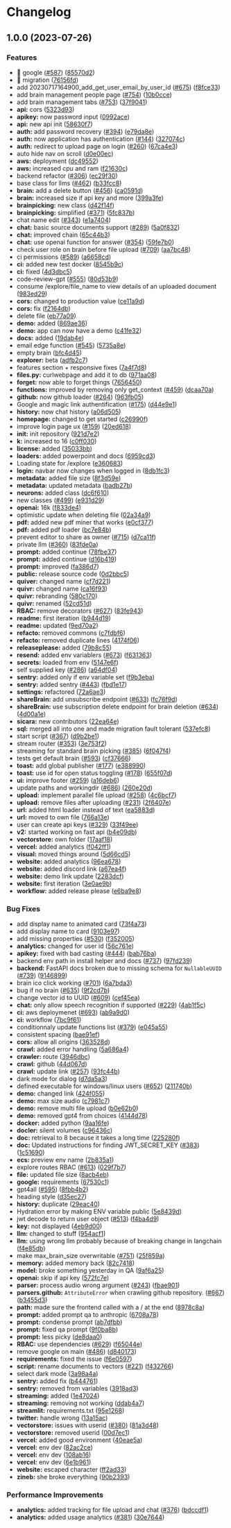 # Changelog

## 1.0.0 (2023-07-26)


### Features

* 🎸 google ([#587](https://github.com/canlab-test-ai/quivr/issues/587)) ([85570d2](https://github.com/canlab-test-ai/quivr/commit/85570d2e9e94b4dbd3261dec55ee992b5191e8c9))
* 🎸 migration ([76156fd](https://github.com/canlab-test-ai/quivr/commit/76156fdad315be6aef8bd927678bd4554826e368))
* add 20230717164900_add_get_user_email_by_user_id ([#675](https://github.com/canlab-test-ai/quivr/issues/675)) ([f8fce33](https://github.com/canlab-test-ai/quivr/commit/f8fce3319144cbcab5ae42b67f3356ec0f305531))
* add brain management people page ([#754](https://github.com/canlab-test-ai/quivr/issues/754)) ([10b0cce](https://github.com/canlab-test-ai/quivr/commit/10b0cce992c81e77d43998e469e3baa32d8eebde))
* add brain management tabs ([#753](https://github.com/canlab-test-ai/quivr/issues/753)) ([37f9041](https://github.com/canlab-test-ai/quivr/commit/37f904122c9da7b72a3dc364165e3b9bbbcacd05))
* **api:** cors ([5323d93](https://github.com/canlab-test-ai/quivr/commit/5323d93dc1b3e89e2c9d7c3cd4e4c41c9c344850))
* **apikey:** now password input ([0992ace](https://github.com/canlab-test-ai/quivr/commit/0992acef97ecac27c8a57722728c8dc475d157d1))
* **api:** new api init ([58630f7](https://github.com/canlab-test-ai/quivr/commit/58630f7207e13f891bd768e92668e7d37cf15f0a))
* **auth:** add password recovery ([#394](https://github.com/canlab-test-ai/quivr/issues/394)) ([e79da8e](https://github.com/canlab-test-ai/quivr/commit/e79da8e3cdf1ed03d93e2fc51fbbdcaab4ade3ec))
* **auth:** now application has authentication ([#144](https://github.com/canlab-test-ai/quivr/issues/144)) ([327074c](https://github.com/canlab-test-ai/quivr/commit/327074c5d416d0b019271b020d7a99b75ba873d0))
* **auth:** redirect to upload page on login ([#260](https://github.com/canlab-test-ai/quivr/issues/260)) ([67ca4e3](https://github.com/canlab-test-ai/quivr/commit/67ca4e33fa37c4a747d49bd6ed912420d3e50ce4))
* auto hide nav on scroll ([d0e00ec](https://github.com/canlab-test-ai/quivr/commit/d0e00ecca24ed6aa7d9d5f6e7573a6d60b3018ee))
* **aws:** deployment ([dc49552](https://github.com/canlab-test-ai/quivr/commit/dc495523cc930780e59c40653043ee570af110eb))
* **aws:** increased cpu and ram ([f21630c](https://github.com/canlab-test-ai/quivr/commit/f21630c70d74865c659d86392ca130867b554ab5))
* backend refactor ([#306](https://github.com/canlab-test-ai/quivr/issues/306)) ([ec29f30](https://github.com/canlab-test-ai/quivr/commit/ec29f30f329c1c7f36419307bd92b2ead0357d05))
* base class for llms ([#462](https://github.com/canlab-test-ai/quivr/issues/462)) ([b33fcc8](https://github.com/canlab-test-ai/quivr/commit/b33fcc8bf75d6902c031eb414696219d1a32cc5e))
* **brain:** add a delete button ([#456](https://github.com/canlab-test-ai/quivr/issues/456)) ([ca0591d](https://github.com/canlab-test-ai/quivr/commit/ca0591d31cadd0b76abbd3b1f405ae07bfc5234d))
* **brain:** increased size if api key and more ([399a3fe](https://github.com/canlab-test-ai/quivr/commit/399a3fe437e7d738f3863450a894d373013f6a1e))
* **brainpicking:** new class ([d42f14f](https://github.com/canlab-test-ai/quivr/commit/d42f14f431e7fa3ecf802e4d88770e1c79aeda35))
* **brainpicking:** simplified ([#371](https://github.com/canlab-test-ai/quivr/issues/371)) ([5fc837b](https://github.com/canlab-test-ai/quivr/commit/5fc837b250b28ffcd0c0e5b7d027ff63369920de))
* chat name edit ([#343](https://github.com/canlab-test-ai/quivr/issues/343)) ([e1a7404](https://github.com/canlab-test-ai/quivr/commit/e1a740472f4fb1b0ee3957d284727fd645dad315))
* **chat:** basic source documents support ([#289](https://github.com/canlab-test-ai/quivr/issues/289)) ([5a0f832](https://github.com/canlab-test-ai/quivr/commit/5a0f8326df8461876a29fd63f7de06e0c1371821))
* **chat:** improved chain ([65c44b3](https://github.com/canlab-test-ai/quivr/commit/65c44b3fb9b6557b7b7212718d55c0be3781f061))
* **chat:** use openai function for answer ([#354](https://github.com/canlab-test-ai/quivr/issues/354)) ([59fe7b0](https://github.com/canlab-test-ai/quivr/commit/59fe7b089b237a8ac899e263d4300f6bb5daa413))
* check user role on brain before file upload ([#709](https://github.com/canlab-test-ai/quivr/issues/709)) ([aa7bc48](https://github.com/canlab-test-ai/quivr/commit/aa7bc483c276074611bdaf0a451fe04299e4b19c))
* ci permissions ([#589](https://github.com/canlab-test-ai/quivr/issues/589)) ([a6658cd](https://github.com/canlab-test-ai/quivr/commit/a6658cdaee0232f846ccce5f2b70a7258198ec0a))
* **ci:** added new test docker ([8545b9c](https://github.com/canlab-test-ai/quivr/commit/8545b9ca3ba6cfd3a4c37beb56015a71fe236f44))
* **ci:** fixed ([4d3dbc5](https://github.com/canlab-test-ai/quivr/commit/4d3dbc565e548fcd2ae145115c6c76fa465666cf))
* code-review-gpt ([#555](https://github.com/canlab-test-ai/quivr/issues/555)) ([80d53b9](https://github.com/canlab-test-ai/quivr/commit/80d53b96d3f2c67098ec31ff0b4b6d9b861b78f8))
* consume /explore/file_name to view details of an uploaded document ([983ed29](https://github.com/canlab-test-ai/quivr/commit/983ed2981b06aec86e18f45a51c8e579fe89f7d7))
* **cors:** changed to production value ([ce11a9d](https://github.com/canlab-test-ai/quivr/commit/ce11a9d54a0558e159bbff3b0306792496c47258))
* **cors:** fix ([f2164db](https://github.com/canlab-test-ai/quivr/commit/f2164db12c67aa861f62869adfdcdd41915ef8dc))
* delete file ([eb77a09](https://github.com/canlab-test-ai/quivr/commit/eb77a0986b90a0d2f1701f4863e68a2e160c96c7))
* **demo:** added ([869ae36](https://github.com/canlab-test-ai/quivr/commit/869ae36190a9fba966d5a86d5e9353784c18daf6))
* **demo:** app can now have a demo ([c41fe32](https://github.com/canlab-test-ai/quivr/commit/c41fe32cf0a27a61c29c312820bb4700610043aa))
* **docs:** added ([19dab4e](https://github.com/canlab-test-ai/quivr/commit/19dab4e6e033bddc37ac7389f1a9820d681505f5))
* email edge function ([#545](https://github.com/canlab-test-ai/quivr/issues/545)) ([5735a8e](https://github.com/canlab-test-ai/quivr/commit/5735a8ec8c3693e3cbd5d545405932ccc094628c))
* empty brain ([bfc4d45](https://github.com/canlab-test-ai/quivr/commit/bfc4d458fecbd15b855d0c769d8bd6ec3d514316))
* **explorer:** beta ([adfb2c7](https://github.com/canlab-test-ai/quivr/commit/adfb2c75cbd5fa128ab905d3e22fefeaf38ed6e5))
* features section + responsive fixes ([7a4f7d8](https://github.com/canlab-test-ai/quivr/commit/7a4f7d8bc0ae8d137e87dc10e3d9a3a7017742af))
* **files.py:** curlwebpage and add it to db ([971aa08](https://github.com/canlab-test-ai/quivr/commit/971aa083a56003e5ffb7f910f2fdf83d64783146))
* **forget:** now able to forget things ([7656450](https://github.com/canlab-test-ai/quivr/commit/7656450ddf769636348a3ec4a62e59b7dc512286))
* **functions:** improved by removing only get_context ([#459](https://github.com/canlab-test-ai/quivr/issues/459)) ([dcaa70a](https://github.com/canlab-test-ai/quivr/commit/dcaa70a947a1664c8ee5452c9169dc2ff6c35e47))
* **github:** now github loader ([#264](https://github.com/canlab-test-ai/quivr/issues/264)) ([963fb05](https://github.com/canlab-test-ai/quivr/commit/963fb05682d13ec95076ca2e33ff6af473b5aead))
* Google and magic link authentification ([#175](https://github.com/canlab-test-ai/quivr/issues/175)) ([d44e9e1](https://github.com/canlab-test-ai/quivr/commit/d44e9e1984a43fccc893377e8dd7b4ed0f84eac4))
* **history:** now chat history ([a06d505](https://github.com/canlab-test-ai/quivr/commit/a06d505920129210095714be342775aa43990d64))
* **homepage:** changed to get started ([c26990f](https://github.com/canlab-test-ai/quivr/commit/c26990f3a34edeba70461150412ee892ba4e6cbf))
* improve login page ux ([#159](https://github.com/canlab-test-ai/quivr/issues/159)) ([20ed618](https://github.com/canlab-test-ai/quivr/commit/20ed6183b98159bf4d9f900f81ede53b22f6bad4))
* **init:** init repository ([921d7e2](https://github.com/canlab-test-ai/quivr/commit/921d7e2502f2d62c268e55acf6a92bc63c35d669))
* **k:** increased to 16 ([c0ff030](https://github.com/canlab-test-ai/quivr/commit/c0ff0301002fe6d043270b26dabcfda797437afc))
* **license:** added ([35033bb](https://github.com/canlab-test-ai/quivr/commit/35033bb0f91d90b7efdbea8a4d09bf1e4ff7a1a6))
* **loaders:** added powerpoint and docs ([6959cd3](https://github.com/canlab-test-ai/quivr/commit/6959cd3aba6d7555b4a211f27536b9569a402edf))
* Loading state for /explore ([e360683](https://github.com/canlab-test-ai/quivr/commit/e36068309373d64d70e3337a604a88faa366e0f3))
* **login:** navbar now changes when logged in ([8db1fc3](https://github.com/canlab-test-ai/quivr/commit/8db1fc395768760adc0ef0a48ea00daefc3c90a9))
* **metadata:** added file size ([8f3d59e](https://github.com/canlab-test-ai/quivr/commit/8f3d59e955a768b99e02b54fdf89c3ebf047e0a3))
* **metadata:** updated metadata ([badb27b](https://github.com/canlab-test-ai/quivr/commit/badb27bf195137ad1bc3321fbfa97b24094b1dfb))
* **neurons:** added class ([dc6f610](https://github.com/canlab-test-ai/quivr/commit/dc6f610b266931f687f730d03f51a1af9b302ef1))
* new classes ([#499](https://github.com/canlab-test-ai/quivr/issues/499)) ([e931d29](https://github.com/canlab-test-ai/quivr/commit/e931d29017dc8b8c50bf18e1694af0326003fd27))
* **openai:** 16k ([f833de4](https://github.com/canlab-test-ai/quivr/commit/f833de47bcfd5437c9aedfb51f6c21264aed4a4a))
* optimistic update when deleting file ([02a34a9](https://github.com/canlab-test-ai/quivr/commit/02a34a95a1171fd2041b8cde8975937d75187f9c))
* **pdf:** added new pdf miner that works ([e0cf377](https://github.com/canlab-test-ai/quivr/commit/e0cf37791b07e17302acaa4bfc0d28ead32e018f))
* **pdf:** added pdf loader ([bc7e84b](https://github.com/canlab-test-ai/quivr/commit/bc7e84b1f97cc38fb0cc5bfb817164965414688d))
* prevent editor to share as owner ([#715](https://github.com/canlab-test-ai/quivr/issues/715)) ([d7ca11f](https://github.com/canlab-test-ai/quivr/commit/d7ca11f5d1309b8057d5e87716ce52c6db0f0af3))
* private llm ([#360](https://github.com/canlab-test-ai/quivr/issues/360)) ([83fde0a](https://github.com/canlab-test-ai/quivr/commit/83fde0aeea4d2e2a7111079dbe8718ee6ce756ed))
* **prompt:** added continue ([78fbe37](https://github.com/canlab-test-ai/quivr/commit/78fbe378e8a7a95c83352c48a7f8d6782a077e61))
* **prompt:** added continue ([d16b419](https://github.com/canlab-test-ai/quivr/commit/d16b4190355831f257600d15b2e22b366f49b1db))
* **prompt:** improved ([fa386d7](https://github.com/canlab-test-ai/quivr/commit/fa386d7d5ca3fa74589ca125891468848a74e450))
* **public:** release source code ([0d2bbc5](https://github.com/canlab-test-ai/quivr/commit/0d2bbc5539e91191a8f2c79bf31965f0af130cc9))
* **quiver:** changed name ([cf7d221](https://github.com/canlab-test-ai/quivr/commit/cf7d221d877489d5234f055302676de8f59b3dff))
* **quivr:** changed name ([ca16f93](https://github.com/canlab-test-ai/quivr/commit/ca16f936a3020a8cd5bd981b676d5a444bb07833))
* **quivr:** rebranding ([580c170](https://github.com/canlab-test-ai/quivr/commit/580c17090171b02f1b1ed7ea8f19c919b8e0267c))
* **quivr:** renamed ([52cd51d](https://github.com/canlab-test-ai/quivr/commit/52cd51d71a28df556b0f118ed3f5fba23ff63fb5))
* **RBAC:** remove decorators ([#627](https://github.com/canlab-test-ai/quivr/issues/627)) ([83fe943](https://github.com/canlab-test-ai/quivr/commit/83fe9430d09448862824deb019a3d6133a4f3bd5))
* **readme:** first iteration ([b944d19](https://github.com/canlab-test-ai/quivr/commit/b944d19a28d5d3eddc6ebb2eb13beab1e7ec187d))
* **readme:** updated ([9ed70a2](https://github.com/canlab-test-ai/quivr/commit/9ed70a2499a61d0b10dce937312f6ab4d8b1fd2a))
* **refacto:** removed commons ([c7fdbf6](https://github.com/canlab-test-ai/quivr/commit/c7fdbf6decc657118603937ea9cc633413ce537a))
* **refacto:** removed duplicate lines ([4174f06](https://github.com/canlab-test-ai/quivr/commit/4174f0693afde5bcf182aaab1f2cd532df8aa939))
* **releaseplease:** added ([79b8c55](https://github.com/canlab-test-ai/quivr/commit/79b8c55ce9d72d2e8aab1e20537b6a94ccaf7e6a))
* **resend:** added env variablers ([#673](https://github.com/canlab-test-ai/quivr/issues/673)) ([f631363](https://github.com/canlab-test-ai/quivr/commit/f63136350bbc0084b24d7163ced79dc865dfdda4))
* **secrets:** loaded from env ([5147e6f](https://github.com/canlab-test-ai/quivr/commit/5147e6fcddda7681129a7dbc4cedd0ca761e265d))
* self supplied key ([#286](https://github.com/canlab-test-ai/quivr/issues/286)) ([a64df04](https://github.com/canlab-test-ai/quivr/commit/a64df04eabc66cddd493ff218b8d0301ad95f8b8))
* **sentry:** added only if env variable set ([f9b3eba](https://github.com/canlab-test-ai/quivr/commit/f9b3eba9737b308f91566fc68aa666273dad46f4))
* **sentry:** added sentry ([#443](https://github.com/canlab-test-ai/quivr/issues/443)) ([fbd1e17](https://github.com/canlab-test-ai/quivr/commit/fbd1e170181d4b9075bcc67328c628e74160a616))
* **settings:** refactored ([72a6ae3](https://github.com/canlab-test-ai/quivr/commit/72a6ae3dc0b9beb5010436e9b04103afbb8a0d3c))
* **shareBrain:** add unsubscribe endpoint ([#633](https://github.com/canlab-test-ai/quivr/issues/633)) ([fc76f9d](https://github.com/canlab-test-ai/quivr/commit/fc76f9d46696545736c3391776daa55cbd2625a5))
* **shareBrain:** use subscription delete endpoint for brain deletion ([#634](https://github.com/canlab-test-ai/quivr/issues/634)) ([4d00a1e](https://github.com/canlab-test-ai/quivr/commit/4d00a1ec920347d3f3f8ba467839bafe4520980d))
* **sicara:** new contributors ([22ea64e](https://github.com/canlab-test-ai/quivr/commit/22ea64e67c6247e889ad2d80f26a404e4fe8ac82))
* **sql:** merged all into one and made migration fault tolerant ([537efc8](https://github.com/canlab-test-ai/quivr/commit/537efc834d5eaafbcec9d1bfa6e25ffc24cf41b4))
* start script ([#367](https://github.com/canlab-test-ai/quivr/issues/367)) ([d9b2be1](https://github.com/canlab-test-ai/quivr/commit/d9b2be19d78f81d907d448c5f55fdf0d77154c16))
* stream router ([#353](https://github.com/canlab-test-ai/quivr/issues/353)) ([3e753f2](https://github.com/canlab-test-ai/quivr/commit/3e753f2d56cb1c1c9f06b61c1cc2f110cbee5f01))
* streaming for standard brain picking ([#385](https://github.com/canlab-test-ai/quivr/issues/385)) ([6f047f4](https://github.com/canlab-test-ai/quivr/commit/6f047f4a39f504102395ca019dd15dfaa7bd9d50))
* tests get default brain ([#593](https://github.com/canlab-test-ai/quivr/issues/593)) ([cf37666](https://github.com/canlab-test-ai/quivr/commit/cf37666f027b4bbeee710c102157d7c9e51baaf6))
* **toast:** add global publisher ([#177](https://github.com/canlab-test-ai/quivr/issues/177)) ([e388990](https://github.com/canlab-test-ai/quivr/commit/e388990384da2ade0290ebd0dda3e58b80a9ca81))
* **toast:** use id for open status toggling ([#178](https://github.com/canlab-test-ai/quivr/issues/178)) ([655f07d](https://github.com/canlab-test-ai/quivr/commit/655f07ddd3fb5c09fae02e06468d2a675e13a4d0))
* **ui:** improve footer ([#259](https://github.com/canlab-test-ai/quivr/issues/259)) ([a16deb6](https://github.com/canlab-test-ai/quivr/commit/a16deb682dfbfe23d9f677b4d95daca8573765a5))
* update paths and workingdir ([#686](https://github.com/canlab-test-ai/quivr/issues/686)) ([260e20d](https://github.com/canlab-test-ai/quivr/commit/260e20d4015bdf1e862cc19bbf61b5ea092a4940))
* **upload:** implement parallel file upload ([#258](https://github.com/canlab-test-ai/quivr/issues/258)) ([4c6bcf7](https://github.com/canlab-test-ai/quivr/commit/4c6bcf77c67e9e107eafa6c163ba10a736278670))
* **upload:** remove files after uploading ([#231](https://github.com/canlab-test-ai/quivr/issues/231)) ([2f6407e](https://github.com/canlab-test-ai/quivr/commit/2f6407ef9ee3c4acdea95b4f3715aa0594087379))
* **url:** added html loader instead of text ([ea5883d](https://github.com/canlab-test-ai/quivr/commit/ea5883ddb9dc3b1962a04dc6eacb5a0bd0a968ae))
* **url:** moved to own file ([766a13e](https://github.com/canlab-test-ai/quivr/commit/766a13ed9b97becf9c5fe7c2dcea54b37bc7442d))
* user can create api keys ([#329](https://github.com/canlab-test-ai/quivr/issues/329)) ([33f49ee](https://github.com/canlab-test-ai/quivr/commit/33f49ee289377a0272b8d97882846499023025a1))
* **v2:** started working on fast api ([b4e09db](https://github.com/canlab-test-ai/quivr/commit/b4e09dbc29040c4df25d8c18d8add8fa2fcb146f))
* **vectorstore:** own folder ([17aaf18](https://github.com/canlab-test-ai/quivr/commit/17aaf18d61f873a6d368f9729050a482fbd02cbe))
* **vercel:** added analytics ([f042ff1](https://github.com/canlab-test-ai/quivr/commit/f042ff15f098df56b4219a011aa0dd4ca229f777))
* **visual:** moved things around ([5d66cd5](https://github.com/canlab-test-ai/quivr/commit/5d66cd5223267a0349db824aab287eebaa6973eb))
* **website:** added analytics ([96ea678](https://github.com/canlab-test-ai/quivr/commit/96ea6783556926e6869c67cdf9f3b4d36ada411a))
* **website:** added discord link ([a67ea4f](https://github.com/canlab-test-ai/quivr/commit/a67ea4f1652aa765697a6c371a803214c639dcec))
* **website:** demo link update ([2283dcf](https://github.com/canlab-test-ai/quivr/commit/2283dcfffa4e087561d5bf36a40fd5c2031efb0e))
* **website:** first iteration ([3e0ae9b](https://github.com/canlab-test-ai/quivr/commit/3e0ae9b8b469c004887e6ed15299483f6bb9aa19))
* **workflow:** added release please ([e6ba9e8](https://github.com/canlab-test-ai/quivr/commit/e6ba9e80f48a1d8822c99e5b77e064dc2b18e718))


### Bug Fixes

* add display name to animated card ([73f4a73](https://github.com/canlab-test-ai/quivr/commit/73f4a73b01e32d5ce72db91d27512b920fee06c7))
* add display name to card ([9103e97](https://github.com/canlab-test-ai/quivr/commit/9103e97ef0ec421cd70bb0258ce5bd4b78e9aa31))
* add missing properties ([#530](https://github.com/canlab-test-ai/quivr/issues/530)) ([f352005](https://github.com/canlab-test-ai/quivr/commit/f352005dcf91e8a9e815654208496090ad1d1c7b))
* **analytics:** changed for user id ([56c761e](https://github.com/canlab-test-ai/quivr/commit/56c761ed0e899870b28ea6a3dd27ff86b4231558))
* **apikey:** fixed with bad casting ([#444](https://github.com/canlab-test-ai/quivr/issues/444)) ([bab76ba](https://github.com/canlab-test-ai/quivr/commit/bab76ba7e5355aa3a4654c2ede8f92fce3ad69e4))
* backend env path in install helper and docs ([#737](https://github.com/canlab-test-ai/quivr/issues/737)) ([97fd239](https://github.com/canlab-test-ai/quivr/commit/97fd239980d6870781d7c7c7663225a94b87f49b))
* **backend:** FastAPI docs broken due to missing schema for `NullableUUID` ([#739](https://github.com/canlab-test-ai/quivr/issues/739)) ([9146899](https://github.com/canlab-test-ai/quivr/commit/914689957dc776e958c4d4cc7e56e7e2ed9abfa2))
* brain ico click working ([#701](https://github.com/canlab-test-ai/quivr/issues/701)) ([6a7bda3](https://github.com/canlab-test-ai/quivr/commit/6a7bda392ca46732db554bf39ad9a5129a3c86c0))
* bug if no brain ([#635](https://github.com/canlab-test-ai/quivr/issues/635)) ([9f2cd7b](https://github.com/canlab-test-ai/quivr/commit/9f2cd7b7b67f25d94e2b562b34aebb0a5afbecc3))
* change vector id to UUID ([#609](https://github.com/canlab-test-ai/quivr/issues/609)) ([cef45ea](https://github.com/canlab-test-ai/quivr/commit/cef45ea712c641ed2f7f9841ed586e9009f8c790))
* **chat:** only allow speech recognition if supported ([#229](https://github.com/canlab-test-ai/quivr/issues/229)) ([4ab1f5c](https://github.com/canlab-test-ai/quivr/commit/4ab1f5c21f0e65ff6fc35490d6d2683bab0a8cfb))
* **ci:** aws deploymenet ([#693](https://github.com/canlab-test-ai/quivr/issues/693)) ([ab9a9d0](https://github.com/canlab-test-ai/quivr/commit/ab9a9d0db4f84e7c88aaae53b42c5310b6875270))
* **ci:** workflow ([7bc9f61](https://github.com/canlab-test-ai/quivr/commit/7bc9f614c5397f6fb0a5469af7c373b33ff98bee))
* conditionnaly update functions list ([#379](https://github.com/canlab-test-ai/quivr/issues/379)) ([e045a55](https://github.com/canlab-test-ai/quivr/commit/e045a55ae7be78c6b7e7cbd76931dadbc4d7dd17))
* consistent spacing ([bae91ef](https://github.com/canlab-test-ai/quivr/commit/bae91ef65e4c022559fd26d4386d15c824d16851))
* **cors:** allow all origins ([363528d](https://github.com/canlab-test-ai/quivr/commit/363528d2ce211ac7da036373e0f70f48d184301e))
* **crawl:** added error handling ([5a686a4](https://github.com/canlab-test-ai/quivr/commit/5a686a42cb0c7bb8d6a37d51344c8e3104fc85ce))
* **crawler:** route ([3946dbc](https://github.com/canlab-test-ai/quivr/commit/3946dbc66826e523d6ee0ba4a2849e5af2835628))
* **crawl:** github ([44d067d](https://github.com/canlab-test-ai/quivr/commit/44d067d28d5d3da314d458e11cd58a6f36c7dd3b))
* **crawl:** update link ([#257](https://github.com/canlab-test-ai/quivr/issues/257)) ([93fc44b](https://github.com/canlab-test-ai/quivr/commit/93fc44b32e3f0b043d04dad466876cf0776f561f))
* dark mode for dialog ([d7da5a3](https://github.com/canlab-test-ai/quivr/commit/d7da5a3005625450d3293d81a00b6ddb3c444402))
* defined executable for windows/linux users ([#652](https://github.com/canlab-test-ai/quivr/issues/652)) ([211740b](https://github.com/canlab-test-ai/quivr/commit/211740b40070d2702bf4ba13e1407dd2c6a439fe))
* **demo:** changed link ([424f055](https://github.com/canlab-test-ai/quivr/commit/424f055ca16935603c39b6af73d93f0d7ab5fbea))
* **demo:** max size audio ([c7981c7](https://github.com/canlab-test-ai/quivr/commit/c7981c792adb55cb7c29d1f8d901b62e217e71e2))
* **demo:** remove multi file upload ([b0e62b0](https://github.com/canlab-test-ai/quivr/commit/b0e62b08d62169e70f68012eeae0b5cc00894c3d))
* **demo:** removed gpt4 from choices ([4144d78](https://github.com/canlab-test-ai/quivr/commit/4144d788d3800b7b84d1c22428a7e963a50e1515))
* **docker:** added python ([9aa16fe](https://github.com/canlab-test-ai/quivr/commit/9aa16fe6fc190570accba6c317a30e3b3479b99a))
* **docler:** silent volumes ([c96436c](https://github.com/canlab-test-ai/quivr/commit/c96436ce4bd44a648c168b507d5c0dd4ea63dadc))
* **doc:** retrieval to 8 because it takes a long time ([225280f](https://github.com/canlab-test-ai/quivr/commit/225280f2f5d7450b3ae9ea8f044b6ecc2fc4151b))
* **doc:** Updated instructions for finding JWT_SECRET_KEY ([#383](https://github.com/canlab-test-ai/quivr/issues/383)) ([1c51690](https://github.com/canlab-test-ai/quivr/commit/1c5169019c9abc7a0dab134913a864a4cbada3da))
* **ecs:** preview env name ([2b835a1](https://github.com/canlab-test-ai/quivr/commit/2b835a1ee571b494589e20e11087d783c0d9b1f4))
* explore routes RBAC ([#613](https://github.com/canlab-test-ai/quivr/issues/613)) ([029f7b7](https://github.com/canlab-test-ai/quivr/commit/029f7b75dfe5e2ffc96f513bbfe8b93df9e57e1b))
* **file:** updated file size ([8acb4eb](https://github.com/canlab-test-ai/quivr/commit/8acb4eb06490050a51c724c3045f10ffb54273ad))
* **google:** requirements ([67530c1](https://github.com/canlab-test-ai/quivr/commit/67530c13f2e9396ba38a5826be2d120533e5bbf3))
* gpt4all ([#595](https://github.com/canlab-test-ai/quivr/issues/595)) ([8fbb4b2](https://github.com/canlab-test-ai/quivr/commit/8fbb4b2d914b01df1b5bc455538a24ff82ad34bc))
* heading style ([d35ec27](https://github.com/canlab-test-ai/quivr/commit/d35ec2735145cbd597e63a274e29936c2e212fcd))
* **history:** duplicate ([29eac40](https://github.com/canlab-test-ai/quivr/commit/29eac401b53242ecf88dbeb086abcddb3520171c))
* Hydration error by making ENV variable public ([5e8439d](https://github.com/canlab-test-ai/quivr/commit/5e8439db9c5aae84681fbb12570f4ecacc8e1268))
* jwt decode to return user object ([#513](https://github.com/canlab-test-ai/quivr/issues/513)) ([f4ba4d9](https://github.com/canlab-test-ai/quivr/commit/f4ba4d9d18bcedf3852a1c5f23b550c0416f71f8))
* **key:** not displayed ([4eb9d00](https://github.com/canlab-test-ai/quivr/commit/4eb9d00c455fa5447a99163b74095a32d53f9acb))
* **llm:** changed to stuff ([954acf1](https://github.com/canlab-test-ai/quivr/commit/954acf1286b58503e11b8892559cfaad01bc6298))
* **llm:** using wrong llm probably because of breaking change in langchain ([f4e85db](https://github.com/canlab-test-ai/quivr/commit/f4e85db187fbe313cdf35c887d05f17c0e1833fd))
* make max_brain_size overwritable ([#751](https://github.com/canlab-test-ai/quivr/issues/751)) ([25f859a](https://github.com/canlab-test-ai/quivr/commit/25f859a31e68f55eca68043b854f9f3a59438991))
* **memory:** added memory back ([82c7418](https://github.com/canlab-test-ai/quivr/commit/82c74186a899f24c48ff0cd27670647a9075dba5))
* **model:** broke something yesterday in QA ([9af6a25](https://github.com/canlab-test-ai/quivr/commit/9af6a250e3f80925818f777dc6361b020c024735))
* **openai:** skip if api key ([572fc7e](https://github.com/canlab-test-ai/quivr/commit/572fc7e1b0c9cae2987205cdae0a811eb7f7bdaf))
* **parser:** process audio wrong argument ([#243](https://github.com/canlab-test-ai/quivr/issues/243)) ([fbae901](https://github.com/canlab-test-ai/quivr/commit/fbae9016e2fa3575f533064ed5edef9578a92bfe))
* **parsers.github:** `AttributeError` when crawling github repository. ([#667](https://github.com/canlab-test-ai/quivr/issues/667)) ([b3455d3](https://github.com/canlab-test-ai/quivr/commit/b3455d3686243195f3078a9007f15a2c4d1cc89f))
* **path:** made sure the frontend called with a / at the end ([8978c8a](https://github.com/canlab-test-ai/quivr/commit/8978c8ab37ac3ffb13a882f56ad7e91c451c8c67))
* **prompt:** added prompt qa to anthropic ([6708a78](https://github.com/canlab-test-ai/quivr/commit/6708a7860a9c0dc67bbbc9f72642ec757c235110))
* **prompt:** condense prompt ([ab7dfbb](https://github.com/canlab-test-ai/quivr/commit/ab7dfbbaece007e42f97cebd26fe2c311a870da2))
* **prompt:** fixed qa prompt ([9f0ba8b](https://github.com/canlab-test-ai/quivr/commit/9f0ba8bce775d31cb1196ce78e2bb9df1eb6068d))
* **prompt:** less picky ([de8daa0](https://github.com/canlab-test-ai/quivr/commit/de8daa04bf3808906add49e845725016fc8807d3))
* **RBAC:** use dependencies ([#629](https://github.com/canlab-test-ai/quivr/issues/629)) ([f65044e](https://github.com/canlab-test-ai/quivr/commit/f65044e15234ff996c05842b5d59140e58835ef6))
* remove google on main ([#486](https://github.com/canlab-test-ai/quivr/issues/486)) ([d840173](https://github.com/canlab-test-ai/quivr/commit/d840173992e16ac743e91feeca03b390d9fe7d9f))
* **requirements:** fixed the issue ([f6e0597](https://github.com/canlab-test-ai/quivr/commit/f6e05975c3420eb1957e14881fc968d80dc0d92e))
* **script:** rename documents to vectors ([#221](https://github.com/canlab-test-ai/quivr/issues/221)) ([f432766](https://github.com/canlab-test-ai/quivr/commit/f4327660e572eee1690da0e580ee486fac1931cb))
* select dark mode ([3a98a4a](https://github.com/canlab-test-ai/quivr/commit/3a98a4ad2046e027500702cb53fb75dcdb5c1736))
* **sentry:** added fix ([b444761](https://github.com/canlab-test-ai/quivr/commit/b444761622847e5306d7086bdee96aa8af42e7e7))
* **sentry:** removed from variables ([3918ad3](https://github.com/canlab-test-ai/quivr/commit/3918ad30159a2aeaa1b0db0864962a2ee7efb102))
* **streaming:** added ([1e47024](https://github.com/canlab-test-ai/quivr/commit/1e47024d17027552bf4541c1f1c54cdae1e4d495))
* **streaming:** removing not working ([ddab4a7](https://github.com/canlab-test-ai/quivr/commit/ddab4a7c6c9015fc36d9e3ea7626131f6dcebfdf))
* **streamlit:** requirements.txt ([95e1268](https://github.com/canlab-test-ai/quivr/commit/95e12681e72b11a77afe8d3d53e54259b2d5e81d))
* **twitter:** handle wrong ([13a15ac](https://github.com/canlab-test-ai/quivr/commit/13a15ac92691caca92c6784c2a76aec79b366320))
* **vectorstore:** issues with userid ([#380](https://github.com/canlab-test-ai/quivr/issues/380)) ([81a3d48](https://github.com/canlab-test-ai/quivr/commit/81a3d48fbc6bae71ee358eca918e20276f20c676))
* **vectorstore:** removed userid ([00d7ec1](https://github.com/canlab-test-ai/quivr/commit/00d7ec131cfc9052e19a61f3f5c5fb1c0814cb79))
* **vercel:** added good environment ([40eae5a](https://github.com/canlab-test-ai/quivr/commit/40eae5adf30c0a2c3e26c32a72a135d8ba8ecd2a))
* **vercel:** env dev ([82ac2ce](https://github.com/canlab-test-ai/quivr/commit/82ac2ce3c066444e22983ab313765458d5c340e7))
* **vercel:** env dev ([108ab16](https://github.com/canlab-test-ai/quivr/commit/108ab1636ba8a01ad1ef2d7e5998db79889c3591))
* **vercel:** env dev ([6e1b961](https://github.com/canlab-test-ai/quivr/commit/6e1b961b9ece91033d9008bb0cb084b325757bd1))
* **website:** escaped character ([ff2ad33](https://github.com/canlab-test-ai/quivr/commit/ff2ad33309447cefcee3724844c99e44ea2699e7))
* **zineb:** she broke everything ([90b2393](https://github.com/canlab-test-ai/quivr/commit/90b2393b26da4fce18d43cbe5bb3432b43342214))


### Performance Improvements

* **analytics:** added tracking for file upload and chat ([#376](https://github.com/canlab-test-ai/quivr/issues/376)) ([bdccdf1](https://github.com/canlab-test-ai/quivr/commit/bdccdf1a0ae0803d3205494e090aba763f46cb3e))
* **analytics:** added usage analytics ([#381](https://github.com/canlab-test-ai/quivr/issues/381)) ([30e7644](https://github.com/canlab-test-ai/quivr/commit/30e764497da1205a1ca11c657c941ce3e62f8e3b))
